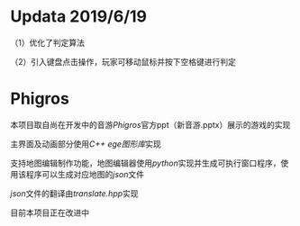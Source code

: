 # Updata 2019/6/19

（1）优化了判定算法

（2）引入键盘点击操作，玩家可移动鼠标并按下空格键进行判定


# Phigros

本项目取自尚在开发中的音游*Phigros*官方ppt（新音游.pptx）展示的游戏的实现

主界面及动画部分使用*C++ ege图形库*实现

支持地图编辑制作功能，地图编辑器使用*python*实现并生成可执行窗口程序，使用该程序可以生成对应地图的*json*文件

*json*文件的翻译由*translate.hpp*实现

目前本项目正在改进中
